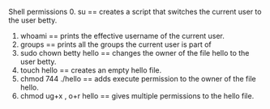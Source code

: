 Shell permissions
0. su == creates a script that switches the current user to the user betty.
1. whoami == prints the effective username of the current user.
2. groups == prints all the groups the current user is part of
3. sudo chown betty hello == changes the owner of the file hello to the user betty.
4. touch hello == creates an empty hello file.
5. chmod 744 ./hello == adds execute permission to the owner of the file hello.
6. chmod ug+x , o+r hello == gives multiple permissions to the hello file.
